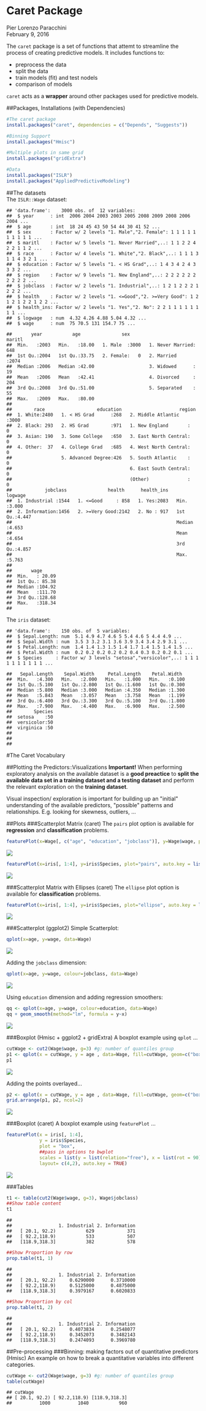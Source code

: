 # Caret Package
Pier Lorenzo Paracchini  
February 9, 2016  

The `caret` package is a set of functions that attemt to streamline the process of creating predictive models. It includes functions to:

* preprocess the data
* split the data
* train models (fit) and test nodels
* comparison of models

`caret` acts as a **wrapper** around other packages used for predictive models.

##Packages, Installations (with Dependencies)


```r
#The caret package
install.packages("caret", dependencies = c("Depends", "Suggests"))

#Binning Support
install.packages("Hmisc")

#Multiple plots in same grid
install.packages("gridExtra")

#Data
install.packages("ISLR")
install.packages("AppliedPredictiveModeling")
```




##The datasets  
The `ISLR::Wage` dataset:  

```
## 'data.frame':	3000 obs. of  12 variables:
##  $ year      : int  2006 2004 2003 2003 2005 2008 2009 2008 2006 2004 ...
##  $ age       : int  18 24 45 43 50 54 44 30 41 52 ...
##  $ sex       : Factor w/ 2 levels "1. Male","2. Female": 1 1 1 1 1 1 1 1 1 1 ...
##  $ maritl    : Factor w/ 5 levels "1. Never Married",..: 1 1 2 2 4 2 2 1 1 2 ...
##  $ race      : Factor w/ 4 levels "1. White","2. Black",..: 1 1 1 3 1 1 4 3 2 1 ...
##  $ education : Factor w/ 5 levels "1. < HS Grad",..: 1 4 3 4 2 4 3 3 3 2 ...
##  $ region    : Factor w/ 9 levels "1. New England",..: 2 2 2 2 2 2 2 2 2 2 ...
##  $ jobclass  : Factor w/ 2 levels "1. Industrial",..: 1 2 1 2 2 2 1 2 2 2 ...
##  $ health    : Factor w/ 2 levels "1. <=Good","2. >=Very Good": 1 2 1 2 1 2 2 1 2 2 ...
##  $ health_ins: Factor w/ 2 levels "1. Yes","2. No": 2 2 1 1 1 1 1 1 1 1 ...
##  $ logwage   : num  4.32 4.26 4.88 5.04 4.32 ...
##  $ wage      : num  75 70.5 131 154.7 75 ...
```

```
##       year           age               sex                    maritl    
##  Min.   :2003   Min.   :18.00   1. Male  :3000   1. Never Married: 648  
##  1st Qu.:2004   1st Qu.:33.75   2. Female:   0   2. Married      :2074  
##  Median :2006   Median :42.00                    3. Widowed      :  19  
##  Mean   :2006   Mean   :42.41                    4. Divorced     : 204  
##  3rd Qu.:2008   3rd Qu.:51.00                    5. Separated    :  55  
##  Max.   :2009   Max.   :80.00                                           
##                                                                         
##        race                   education                     region    
##  1. White:2480   1. < HS Grad      :268   2. Middle Atlantic   :3000  
##  2. Black: 293   2. HS Grad        :971   1. New England       :   0  
##  3. Asian: 190   3. Some College   :650   3. East North Central:   0  
##  4. Other:  37   4. College Grad   :685   4. West North Central:   0  
##                  5. Advanced Degree:426   5. South Atlantic    :   0  
##                                           6. East South Central:   0  
##                                           (Other)              :   0  
##            jobclass               health      health_ins      logwage     
##  1. Industrial :1544   1. <=Good     : 858   1. Yes:2083   Min.   :3.000  
##  2. Information:1456   2. >=Very Good:2142   2. No : 917   1st Qu.:4.447  
##                                                            Median :4.653  
##                                                            Mean   :4.654  
##                                                            3rd Qu.:4.857  
##                                                            Max.   :5.763  
##                                                                           
##       wage       
##  Min.   : 20.09  
##  1st Qu.: 85.38  
##  Median :104.92  
##  Mean   :111.70  
##  3rd Qu.:128.68  
##  Max.   :318.34  
## 
```

The `iris` dataset:  

```
## 'data.frame':	150 obs. of  5 variables:
##  $ Sepal.Length: num  5.1 4.9 4.7 4.6 5 5.4 4.6 5 4.4 4.9 ...
##  $ Sepal.Width : num  3.5 3 3.2 3.1 3.6 3.9 3.4 3.4 2.9 3.1 ...
##  $ Petal.Length: num  1.4 1.4 1.3 1.5 1.4 1.7 1.4 1.5 1.4 1.5 ...
##  $ Petal.Width : num  0.2 0.2 0.2 0.2 0.2 0.4 0.3 0.2 0.2 0.1 ...
##  $ Species     : Factor w/ 3 levels "setosa","versicolor",..: 1 1 1 1 1 1 1 1 1 1 ...
```

```
##   Sepal.Length    Sepal.Width     Petal.Length    Petal.Width   
##  Min.   :4.300   Min.   :2.000   Min.   :1.000   Min.   :0.100  
##  1st Qu.:5.100   1st Qu.:2.800   1st Qu.:1.600   1st Qu.:0.300  
##  Median :5.800   Median :3.000   Median :4.350   Median :1.300  
##  Mean   :5.843   Mean   :3.057   Mean   :3.758   Mean   :1.199  
##  3rd Qu.:6.400   3rd Qu.:3.300   3rd Qu.:5.100   3rd Qu.:1.800  
##  Max.   :7.900   Max.   :4.400   Max.   :6.900   Max.   :2.500  
##        Species  
##  setosa    :50  
##  versicolor:50  
##  virginica :50  
##                 
##                 
## 
```

#The Caret Vocabulary

##Plotting the Predictors::Visualizations
**Important!** When performing exploratory analysis on the available dataset is a **good preactice** to **split the available data set in a training dataset and a testing dataset** and perform the relevant exploration on the **training dataset**.

Visual inspection/ exploration is important for building up an "initial" understanding of the available predictors, "possible" patterns and relationships. E.g. looking for skewness, outliers, ...

##Plots
###Scatterplot Matrix (caret)
The `pairs` plot option is available for **regression** and **classification** problems.


```r
featurePlot(x=Wage[, c("age", "education", "jobclass")], y=Wage$wage, plot="pairs")
```

![](R_caret_files/figure-html/visualizationData1-1.png) 


```r
featurePlot(x=iris[, 1:4], y=iris$Species, plot="pairs", auto.key = list(colums= 3))
```

![](R_caret_files/figure-html/visualizationData2-1.png) 

###Scatterplot Matrix with Ellipses (caret)
The `ellipse` plot option is available for **classification** problems.


```r
featurePlot(x=iris[, 1:4], y=iris$Species, plot="ellipse", auto.key = list(colums= 3))
```

![](R_caret_files/figure-html/visualizationData2_1-1.png) 

###Scatterplot (ggplot2)
Simple Scatterplot:  

```r
qplot(x=age, y=wage, data=Wage)
```

![](R_caret_files/figure-html/unnamed-chunk-2-1.png) 

Adding the `jobclass` dimension:  

```r
qplot(x=age, y=wage, colour=jobclass, data=Wage)
```

![](R_caret_files/figure-html/unnamed-chunk-3-1.png) 

Using `education` dimension and adding regression smoothers:  

```r
qq <- qplot(x=age, y=wage, colour=education, data=Wage)
qq + geom_smooth(method="lm", formula = y~x)
```

![](R_caret_files/figure-html/unnamed-chunk-4-1.png) 

###Boxplot (Hmisc + ggplot2 + gridExtra)
A boxplot example using `qplot` ...  

```r
cutWage <- cut2(Wage$wage, g=3) #g: number of quantiles group
p1 <- qplot(x = cutWage, y = age , data=Wage, fill=cutWage, geom=c("boxplot"))
p1
```

![](R_caret_files/figure-html/unnamed-chunk-5-1.png) 

Adding the points overlayed...  

```r
p2 <- qplot(x = cutWage, y = age , data=Wage, fill=cutWage, geom=c("boxplot", "jitter"))
grid.arrange(p1, p2, ncol=2)
```

![](R_caret_files/figure-html/unnamed-chunk-6-1.png) 

###Boxplot (caret)
A boxplot example using `featurePlot` ...  

```r
featurePlot(x = iris[, 1:4],
            y = iris$Species,
            plot = "box",
            ##pass in options to bwplot
            scales = list(y = list(relation="free"), x = list(rot = 90)),
            layout= c(4,2), auto.key = TRUE)
```

![](R_caret_files/figure-html/unnamed-chunk-7-1.png) 

###Tables

```r
t1 <- table(cut2(Wage$wage, g=3), Wage$jobclass)
##Show table content
t1
```

```
##                
##                 1. Industrial 2. Information
##   [ 20.1, 92.2)           629            371
##   [ 92.2,118.9)           533            507
##   [118.9,318.3]           382            578
```

```r
##Show Proportion by row
prop.table(t1, 1)
```

```
##                
##                 1. Industrial 2. Information
##   [ 20.1, 92.2)     0.6290000      0.3710000
##   [ 92.2,118.9)     0.5125000      0.4875000
##   [118.9,318.3]     0.3979167      0.6020833
```

```r
##Show Proportion by col
prop.table(t1, 2)
```

```
##                
##                 1. Industrial 2. Information
##   [ 20.1, 92.2)     0.4073834      0.2548077
##   [ 92.2,118.9)     0.3452073      0.3482143
##   [118.9,318.3]     0.2474093      0.3969780
```

##Pre-processing
###Binning: making factors out of quantitative predictors (Hmisc)
An example on how to break a quantitative variables into different categories.


```r
cutWage <- cut2(Wage$wage, g=3) #g: number of quantiles group
table(cutWage)
```

```
## cutWage
## [ 20.1, 92.2) [ 92.2,118.9) [118.9,318.3] 
##          1000          1040           960
```
